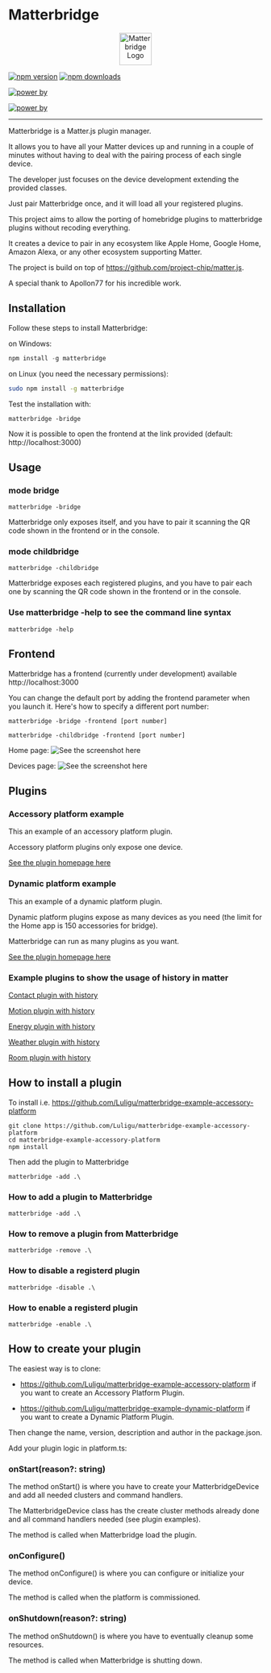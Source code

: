 # Matterbridge

<p align="center">
  <img src="https://github.com/Luligu/matterbridge/blob/main/frontend/public/matterbridge%2064x64.png" alt="Matterbridge Logo" width="64px" height="64px">
</p>


[![npm version](https://img.shields.io/npm/v/matterbridge.svg)](https://www.npmjs.com/package/matterbridge)
[![npm downloads](https://img.shields.io/npm/dt/matterbridge.svg)](https://www.npmjs.com/package/matterbridge)


[![power by](https://img.shields.io/badge/powered%20by-node--ansi--logger-blue)](https://www.npmjs.com/package/node-ansi-logger)

[![power by](https://img.shields.io/badge/powered%20by-node--persist--manager-blue)](https://www.npmjs.com/package/node-persist-manager)

---


Matterbridge is a Matter.js plugin manager. 

It allows you to have all your Matter devices up and running in a couple of minutes without
having to deal with the pairing process of each single device. 

The developer just focuses on the device development extending the provided classes.

Just pair Matterbridge once, and it will load all your registered plugins.

This project aims to allow the porting of homebridge plugins to matterbridge plugins without recoding everything.

It creates a device to pair in any ecosystem like Apple Home, Google Home, Amazon Alexa, or 
any other ecosystem supporting Matter.

The project is build on top of https://github.com/project-chip/matter.js. 

A special thank to Apollon77 for his incredible work.

## Installation

Follow these steps to install Matterbridge:

on Windows:
``` powershell
npm install -g matterbridge
```

on Linux (you need the necessary permissions):
``` bash
sudo npm install -g matterbridge
```

Test the installation with:
```
matterbridge -bridge
```
Now it is possible to open the frontend at the link provided (default: http://localhost:3000)

## Usage

### mode bridge

```
matterbridge -bridge
```

Matterbridge only exposes itself, and you have to pair it scanning the QR code shown in the frontend or in the console.

### mode childbridge

```
matterbridge -childbridge
```

Matterbridge exposes each registered plugins, and you have to pair each one by scanning the QR code shown in the frontend or in the console.

### Use matterbridge -help to see the command line syntax 

```
matterbridge -help
```


## Frontend

Matterbridge has a frontend (currently under development) available http://localhost:3000

You can change the default port by adding the frontend parameter when you launch it.
Here's how to specify a different port number:
```
matterbridge -bridge -frontend [port number]
```
```
matterbridge -childbridge -frontend [port number]
```

Home page:
![See the screenshot here](https://github.com/Luligu/matterbridge/blob/main/Screenshot%20home%20page.png)

Devices page:
![See the screenshot here](https://github.com/Luligu/matterbridge/blob/main/Screenshot%20devices%20page.png)

## Plugins

### Accessory platform example

This an example of an accessory platform plugin.

Accessory platform plugins only expose one device.

[See the plugin homepage here](https://github.com/Luligu/matterbridge-example-accessory-platform)

### Dynamic platform example

This an example of a dynamic platform plugin.

Dynamic platform plugins expose as many devices as you need (the limit for the Home app is 150 accessories for bridge).

Matterbridge can run as many plugins as you want.

[See the plugin homepage here](https://github.com/Luligu/matterbridge-example-dynamic-platform)

### Example plugins to show the usage of history in matter

[Contact plugin with history](https://github.com/Luligu/matterbridge-eve-door)

[Motion plugin with history](https://github.com/Luligu/matterbridge-eve-motion)

[Energy plugin with history](https://github.com/Luligu/matterbridge-eve-energy)

[Weather plugin with history](https://github.com/Luligu/matterbridge-eve-weather)

[Room plugin with history](https://github.com/Luligu/matterbridge-eve-room)

## How to install a plugin

To install i.e. https://github.com/Luligu/matterbridge-example-accessory-platform

```
git clone https://github.com/Luligu/matterbridge-example-accessory-platform
cd matterbridge-example-accessory-platform
npm install
```

Then add the plugin to Matterbridge
```
matterbridge -add .\
```

### How to add a plugin to Matterbridge

```
matterbridge -add .\
```

### How to remove a plugin from Matterbridge

```
matterbridge -remove .\
```

### How to disable a registerd plugin 

```
matterbridge -disable .\
```

### How to enable a registerd plugin 

```
matterbridge -enable .\
```

## How to create your plugin

The easiest way is to clone:

- https://github.com/Luligu/matterbridge-example-accessory-platform if you want to create an Accessory Platform Plugin.


- https://github.com/Luligu/matterbridge-example-dynamic-platform if you want to create a Dynamic Platform Plugin.

Then change the name, version, description and author in the package.json.

Add your plugin logic in platform.ts:

### onStart(reason?: string)
The method onStart() is where you have to create your MatterbridgeDevice and add all needed clusters and command handlers. 

The MatterbridgeDevice class has the create cluster methods already done and all command handlers needed (see plugin examples).

The method is called when Matterbridge load the plugin.

### onConfigure()
The method onConfigure() is where you can configure or initialize your device. 

The method is called when the platform is commissioned.

### onShutdown(reason?: string)
The method onShutdown() is where you have to eventually cleanup some resources. 

The method is called when Matterbridge is shutting down.
